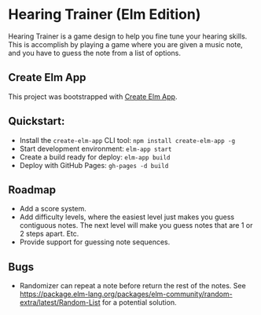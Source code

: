 # Hearing Trainer (Elm Edition)
Hearing Trainer is a game design to help you fine tune your hearing skills. This is accomplish by playing a game where you are given a music note, and you have to guess the note from a list of options.

## Create Elm App
This project was bootstrapped with [Create Elm App](https://github.com/halfzebra/create-elm-app).

## Quickstart:
- Install the `create-elm-app` CLI tool: `npm install create-elm-app -g`
- Start development environment:  `elm-app start`
- Create a build ready for deploy: `elm-app build`
- Deploy with GitHub Pages: `gh-pages -d build`

## Roadmap
- Add a score system.
- Add difficulty levels, where the easiest level just makes you guess contiguous notes. The next level will make you guess notes that are 1 or 2 steps apart. Etc.
- Provide support for guessing note sequences.

## Bugs
- Randomizer can repeat a note before return the rest of the notes. See https://package.elm-lang.org/packages/elm-community/random-extra/latest/Random-List for a potential solution.